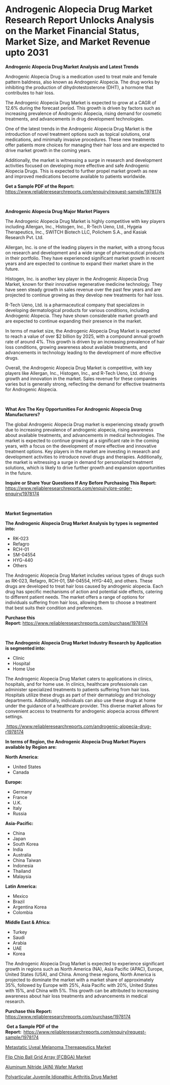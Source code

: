 <p><h1>Androgenic Alopecia Drug Market Research Report Unlocks Analysis on the Market Financial Status, Market Size, and Market Revenue upto 2031</h1></p><p><strong>Androgenic Alopecia Drug Market Analysis and Latest Trends</strong></p>
<p><p>Androgenic Alopecia Drug is a medication used to treat male and female pattern baldness, also known as Androgenic Alopecia. The drug works by inhibiting the production of dihydrotestosterone (DHT), a hormone that contributes to hair loss.</p><p>The Androgenic Alopecia Drug Market is expected to grow at a CAGR of 12.6% during the forecast period. This growth is driven by factors such as increasing prevalence of Androgenic Alopecia, rising demand for cosmetic treatments, and advancements in drug development technologies.</p><p>One of the latest trends in the Androgenic Alopecia Drug Market is the introduction of novel treatment options such as topical solutions, oral medications, and minimally invasive procedures. These new treatments offer patients more choices for managing their hair loss and are expected to drive market growth in the coming years.</p><p>Additionally, the market is witnessing a surge in research and development activities focused on developing more effective and safe Androgenic Alopecia Drugs. This is expected to further propel market growth as new and improved medications become available to patients worldwide.</p></p>
<p><strong>Get a Sample PDF of the Report:&nbsp;</strong> <a href="https://www.reliableresearchreports.com/enquiry/request-sample/1978174">https://www.reliableresearchreports.com/enquiry/request-sample/1978174</a></p>
<p>&nbsp;</p>
<p><strong>Androgenic Alopecia Drug Major Market Players</strong></p>
<p><p>The Androgenic Alopecia Drug Market is highly competitive with key players including Allergan, Inc., Histogen, Inc., R-Tech Ueno, Ltd., Hygeia Therapeutics, Inc., SWITCH Biotech LLC, Polichem S.A., and Kasiak Research Pvt. Ltd. </p><p>Allergan, Inc. is one of the leading players in the market, with a strong focus on research and development and a wide range of pharmaceutical products in their portfolio. They have experienced significant market growth in recent years and are expected to continue to expand their market share in the future.</p><p>Histogen, Inc. is another key player in the Androgenic Alopecia Drug Market, known for their innovative regenerative medicine technology. They have seen steady growth in sales revenue over the past few years and are projected to continue growing as they develop new treatments for hair loss.</p><p>R-Tech Ueno, Ltd. is a pharmaceutical company that specializes in developing dermatological products for various conditions, including Androgenic Alopecia. They have shown considerable market growth and are expected to continue expanding their presence in the market.</p><p>In terms of market size, the Androgenic Alopecia Drug Market is expected to reach a value of over $2 billion by 2025, with a compound annual growth rate of around 4%. This growth is driven by an increasing prevalence of hair loss conditions, growing awareness about available treatments, and advancements in technology leading to the development of more effective drugs.</p><p>Overall, the Androgenic Alopecia Drug Market is competitive, with key players like Allergan, Inc., Histogen, Inc., and R-Tech Ueno, Ltd. driving growth and innovation in the market. Sales revenue for these companies varies but is generally strong, reflecting the demand for effective treatments for Androgenic Alopecia.</p></p>
<p>&nbsp;</p>
<p><strong>What Are The Key Opportunities For Androgenic Alopecia Drug Manufacturers?</strong></p>
<p><p>The global Androgenic Alopecia Drug market is experiencing steady growth due to increasing prevalence of androgenic alopecia, rising awareness about available treatments, and advancements in medical technologies. The market is expected to continue growing at a significant rate in the coming years, with a focus on the development of more effective and innovative treatment options. Key players in the market are investing in research and development activities to introduce novel drugs and therapies. Additionally, the market is witnessing a surge in demand for personalized treatment solutions, which is likely to drive further growth and expansion opportunities in the future.</p></p>
<p><strong>Inquire or Share Your Questions If Any Before Purchasing This Report:</strong> <a href="https://www.reliableresearchreports.com/enquiry/pre-order-enquiry/1978174">https://www.reliableresearchreports.com/enquiry/pre-order-enquiry/1978174</a></p>
<p>&nbsp;</p>
<p><strong>Market Segmentation</strong></p>
<p><strong>The Androgenic Alopecia Drug Market Analysis by types is segmented into:</strong></p>
<p><ul><li>RK-023</li><li>Refagro</li><li>RCH-01</li><li>SM-04554</li><li>HYG-440</li><li>Others</li></ul></p>
<p><p>The Androgenic Alopecia Drug Market includes various types of drugs such as RK-023, Refagro, RCH-01, SM-04554, HYG-440, and others. These drugs are developed to treat hair loss caused by androgenic alopecia. Each drug has specific mechanisms of action and potential side effects, catering to different patient needs. The market offers a range of options for individuals suffering from hair loss, allowing them to choose a treatment that best suits their condition and preferences.</p></p>
<p><strong>Purchase this Report:&nbsp;</strong><a href="https://www.reliableresearchreports.com/purchase/1978174">https://www.reliableresearchreports.com/purchase/1978174</a></p>
<p>&nbsp;</p>
<p><strong>The Androgenic Alopecia Drug Market Industry Research by Application is segmented into:</strong></p>
<p><ul><li>Clinic</li><li>Hospital</li><li>Home Use</li></ul></p>
<p><p>The Androgenic Alopecia Drug Market caters to applications in clinics, hospitals, and for home use. In clinics, healthcare professionals can administer specialized treatments to patients suffering from hair loss. Hospitals utilize these drugs as part of their dermatology and trichology departments. Additionally, individuals can also use these drugs at home under the guidance of a healthcare provider. This diverse market allows for convenient access to treatments for androgenic alopecia across different settings.</p></p>
<p><a href="https://www.reliableresearchreports.com/androgenic-alopecia-drug-r1978174">&nbsp;https://www.reliableresearchreports.com/androgenic-alopecia-drug-r1978174</a></p>
<p><strong>In terms of Region, the Androgenic Alopecia Drug Market Players available by Region are:</strong></p>
<p>
    <p> <strong> North America: </strong>
        <ul>
            <li>United States</li>
            <li>Canada</li>
        </ul>
        </p> 
    <p> <strong> Europe: </strong>
        <ul>
            <li>Germany</li>
            <li>France</li>
            <li>U.K.</li>
            <li>Italy</li>
            <li>Russia</li>
        </ul>
        </p> 
    <p> <strong> Asia-Pacific: </strong>
        <ul>
            <li>China</li>
            <li>Japan</li>
            <li>South Korea</li>
            <li>India</li>
            <li>Australia</li>
            <li>China Taiwan</li>
            <li>Indonesia</li>
            <li>Thailand</li>
            <li>Malaysia</li>
        </ul>
        </p> 
    <p> <strong> Latin America: </strong>
        <ul>
            <li>Mexico</li>
            <li>Brazil</li>
            <li>Argentina Korea</li>
            <li>Colombia</li>
        </ul>
        </p> 
    <p> <strong> Middle East & Africa: </strong>
        <ul>
            <li>Turkey</li>
            <li>Saudi</li>
            <li>Arabia</li>
            <li>UAE</li>
            <li>Korea</li>
        </ul>
    </p>
    </p>
<p><p>The Androgenic Alopecia Drug Market is expected to experience significant growth in regions such as North America (NA), Asia Pacific (APAC), Europe, United States (USA), and China. Among these regions, North America is projected to dominate the market with a market share of approximately 35%, followed by Europe with 25%, Asia Pacific with 20%, United States with 15%, and China with 5%. This growth can be attributed to increasing awareness about hair loss treatments and advancements in medical research.</p></p>
<p><strong>Purchase this Report: </strong><a href="https://www.reliableresearchreports.com/purchase/1978174">https://www.reliableresearchreports.com/purchase/1978174</a></p>
<p>&nbsp;<strong>Get a Sample PDF of the Report:&nbsp;&nbsp;</strong><a href="https://www.reliableresearchreports.com/enquiry/request-sample/1978174">https://www.reliableresearchreports.com/enquiry/request-sample/1978174</a></p>
<p><strong></strong></p>
<p><p><a href="https://github.com/adriannay56456/Market-Research-Report-List-1/blob/main/metastatic-uveal-melanoma-thereapeutics-market.md">Metastatic Uveal Melanoma Thereapeutics Market</a></p><p><a href="https://www.linkedin.com/pulse/flip-chip-ball-grid-array-fcbga-market-size-share-analysis-5z1jc?trackingId=9D9gtnp6Ts2UE%2FuYQn3RhA%3D%3D">Flip Chip Ball Grid Array (FCBGA) Market</a></p><p><a href="https://www.linkedin.com/pulse/future-trends-global-aluminum-nitride-aln-wafer-market-insights-yyw1c?trackingId=JIgKtty4TGGSU3JT3bjD2g%3D%3D">Aluminum Nitride (AlN) Wafer Market</a></p><p><a href="https://github.com/cobainhalbaru1/Market-Research-Report-List-1/blob/main/polyarticular-juvenile-idiopathic-arthritis-drug-market.md">Polyarticular Juvenile Idiopathic Arthritis Drug Market</a></p></p>